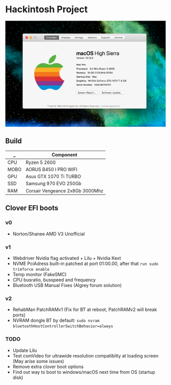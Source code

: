 # Hackintosh Project
![](assets/about.png)
## Build

 _ | Component
--- | --- 
CPU  |  Ryzen 5 2600
MOBO | AORUS B450 I PRO WIFI 
GPU  |  Asus GTX 1070 Ti TURBO
SSD  |  Samsung 970 EVO 250Gb
RAM  |  Corsair Vengeance 2x8Gb 3000Mhz

## Clover EFI boots
### v0
- Norton/Shanee AMD V3 Unofficial
### v1
- Webdriver Nvidia flag activated + Lilu + Nvidia Kext
- NVME PciAdress built-in patched at port 01:00.00, after that `run sudo    trimforce enable`
- Temp monitor (FakeSMC)
- CPU busratio, busspeed and frequency
- Bluetooth USB Manual Fixes (Algrey forum solution)
### v2 
- RehabMan PatchRAMv1 (Fix for BT at reboot, PatchRAMv2 will break ports)
- NVRAM dongle BT by default: `sudo nvram bluetoothHostControllerSwitchBehavior=always`
### TODO
- Update Lilu
- Test csmVideo for ultrawide resolution compatibilty at loading screen (May arise  some issues)
- Remove extra clover boot options
- Find out way to boot to windows/macOS next time from OS (startup disk)